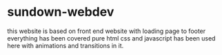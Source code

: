 # sundown-webdev
this website is based on front end website  with loading page to footer everything has been covered pure html css and javascript has been used here with animations and transitions in it.
